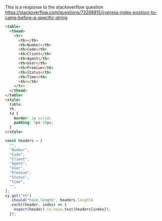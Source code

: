 This is a response to the stackoverflow question
https://stackoverflow.com/questions/73268815/cypress-index-position-to-came-before-a-specific-string

<!-- fiddle Check table headers -->

```html
<table>
  <thead>
    <tr>
      <th></th>
      <th>Number</th>
      <th>Code</th>
      <th>Client</th>
      <th>Agent</th>
      <th>User</th>
      <th>Premium</th>
      <th>Status</th>
      <th>Time</th>
      <th></th>
    </tr>
  </thead>
</table>
<style>
  table,
  th,
  td {
    border: 1x solid;
    padding: 5px 10px;
  }
</style>
```

```js
const headers = [
  "",
  "Number",
  "Code",
  "Client",
  "Agent",
  "User",
  "Premium",
  "Status",
  "Time",
  "",
];
cy.get("th")
  .should("have.length", headers.length)
  .each((header, index) => {
    expect(header).to.have.text(headers[index]);
  });
```

<!-- fiddle-end -->
